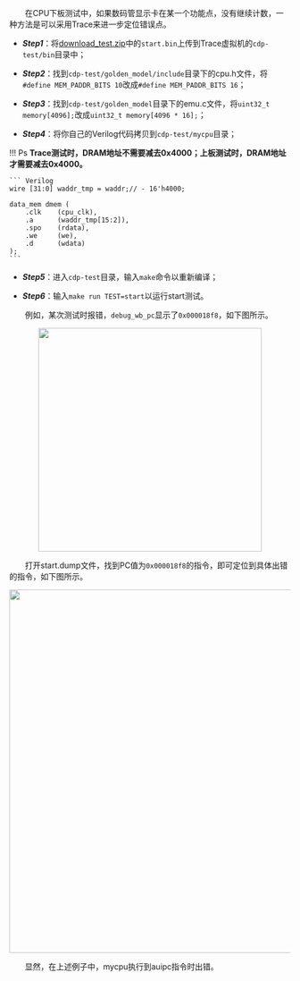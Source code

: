 &emsp;&emsp;在CPU下板测试中，如果数码管显示卡在某一个功能点，没有继续计数，一种方法是可以采用Trace来进一步定位错误点。

- ***Step1***：将[download_test.zip](https://gitee.com/hitsz-cslab/cpu/blob/master/stupkt/download_test.zip)中的`start.bin`上传到Trace虚拟机的`cdp-test/bin`目录中；

- ***Step2***：找到`cdp-test/golden_model/include`目录下的cpu.h文件，将`#define MEM_PADDR_BITS 10`改成`#define MEM_PADDR_BITS 16`；

- ***Step3***：找到`cdp-test/golden_model`目录下的emu.c文件，将`uint32_t memory[4096];`改成`uint32_t memory[4096 * 16];`；

- ***Step4***：将你自己的Verilog代码拷贝到`cdp-test/mycpu`目录；

!!! Ps
    **Trace测试时，DRAM地址不需要减去0x4000；上板测试时，DRAM地址才需要减去0x4000。**

    ``` Verilog
    wire [31:0] waddr_tmp = waddr;// - 16'h4000;

    data_mem dmem (
        .clk    (cpu_clk),
        .a      (waddr_tmp[15:2]),
        .spo    (rdata),
        .we     (we),
        .d      (wdata)
    );
    ```

- ***Step5***：进入`cdp-test`目录，输入`make`命令以重新编译；

- ***Step6***：输入`make run TEST=start`以运行start测试。

&emsp;&emsp;例如，某次测试时报错，`debug_wb_pc`显示了`0x000018f8`，如下图所示。

<center><img src = "../assets/t-1.png" width = 400></center>

&emsp;&emsp;打开start.dump文件，找到PC值为`0x000018f8`的指令，即可定位到具体出错的指令，如下图所示。

<center><img src = "../assets/t-2.png" width = 650></center>

&emsp;&emsp;显然，在上述例子中，mycpu执行到auipc指令时出错。

